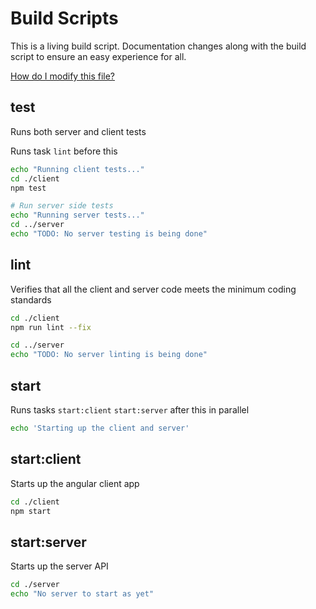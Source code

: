 # Build Scripts

This is a living build script. Documentation changes along with the build script to ensure an easy experience for all.

[How do I modify this file?](https://www.npmjs.com/package/maid)

## test

Runs both server and client tests

Runs task `lint` before this

```bash
echo "Running client tests..."
cd ./client
npm test

# Run server side tests
echo "Running server tests..."
cd ../server
echo "TODO: No server testing is being done"
```

## lint

Verifies that all the client and server code meets the minimum coding standards

```bash
cd ./client
npm run lint --fix 

cd ../server
echo "TODO: No server linting is being done"
```

## start

Runs tasks `start:client` `start:server` after this in parallel

```bash
echo 'Starting up the client and server'
```

## start:client

Starts up the angular client app

```bash
cd ./client
npm start

```

## start:server

Starts up the server API

```bash
cd ./server
echo "No server to start as yet"

```